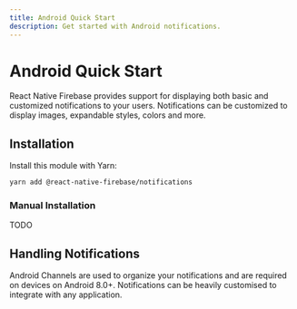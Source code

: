 ```yaml
---
title: Android Quick Start
description: Get started with Android notifications.
---
```


# Android Quick Start

React Native Firebase provides support for displaying both basic and customized notifications to your users.
Notifications can be customized to display images, expandable styles, colors and more.

## Installation

Install this module with Yarn:

```bash
yarn add @react-native-firebase/notifications
```

### Manual Installation

TODO

## Handling Notifications

<Grid columns="2">
	<Block
		icon="account_tree"
		color="#2196f3"
		title="Android Channels"
		to="/android/android-channels"
	>
    Android Channels are used to organize your notifications and are required on devices on Android 8.0+.
	</Block>
	<Block
		icon="notifications_active"
		color="#4caf50"
		title="Android Notifications"
		to="/android/android-notifications"
	>
	  Notifications can be heavily customised to integrate with any application. 
	</Block>
</Grid>

